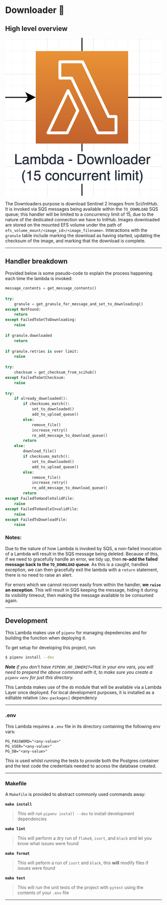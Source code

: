 # Downloader 💾

## High level overview

![Downloader in S2 Downloader diagram](../../images/hls-s2-downloader-downloader.png)

The Downloaders purpose is download Sentinel 2 Images from Sci/IntHub. It is invoked via SQS messages being available within the `TO_DOWNLOAD` SQS queue; this handler will be limited to a concurrency limit of 15, due to the nature of the dedicated connection we have to IntHub. Images downloaded are stored on the mounted EFS volume under the path of `efs_volume_mount/<image_id>/<image_filename>`. Interactions with the `granule` table include marking the download as having started, updating the checksum of the image, and marking that the download is complete.

---

## Handler breakdown

Provided below is some pseudo-code to explain the process happening each time the lambda is invoked:

```python
message_contents = get_message_contents()

try:
    granule = get_granule_for_message_and_set_to_downloading()
except NotFound:
    return
except FailedToSetToDownloading:
    raise

if granule.downloaded
    return

if granule.retries is over limit:
    raise

try:
    checksum = get_checksum_from_scihub()
except FailedToGetChecksum:
    raise

try:
    if already_downloaded():
        if checksums_match():
            set_to_downloaded()
            add_to_upload_queue()
        else:
            remove_file()
            increase_retry()
            re_add_message_to_download_queue()
        return
    else:
        download_file()
        if checksums_match():
            set_to_downloaded()
            add_to_upload_queue()
        else:
            remove_file()
            increase_retry()
            re_add_message_to_download_queue()
        return
except FailedToHandleValidFile:
    raise
except FailedToHandleInvalidFile:
    raise
except FailedToDownloadFile:
    raise
```

### Notes:

Due to the nature of how Lambda is invoked by SQS, a non-failed invocation of a Lambda will result in the SQS message being deleted. Because of this, if we need to gracefully handle an error, we tidy up, then **re-add the failed message back to the `TO_DOWNLOAD` queue**. As this is a caught, handled exception, we can then gracefully exit the lambda with a `return` statement, there is no need to raise an alert.

For errors which we cannot recover easily from within the handler, **we `raise` an exception**. This will result in SQS keeping the message, hiding it during its visibility timeout, then making the message available to be consumed again.

---

## Development

This Lambda makes use of `pipenv` for managing depedencies and for building the function when deploying it.

To get setup for developing this project, run:

```bash
$ pipenv install --dev
```

_**Note** if you don't have `PIPENV_NO_INHERIT=TRUE` in your env vars, you will need to prepend the above command with it, to make sure you create a `pipenv` `venv` for just this directory._

This Lambda makes use of the `db` module that will be available via a Lambda Layer once deployed. For local development purposes, it is installed as a editable relative `[dev-packages]` dependency

---

### .env

This Lambda requires a `.env` file in its directory containing the following env vars:

```
PG_PASSWORD="<any-value>"
PG_USER="<any-value>"
PG_DB="<any-value>"
```

This is used whilst running the tests to provide both the Postgres container and the test code the credentials needed to access the database created.

---

### Makefile

A `Makefile` is provided to abstract commonly used commands away:

**`make install`**

> This will run `pipenv install --dev` to install development dependencies

**`make lint`**

> This will perform a dry run of `flake8`, `isort`, and `black` and let you know what issues were found

**`make format`**

> This will peform a run of `isort` and `black`, this **will** modify files if issues were found

**`make test`**

> This will run the unit tests of the project with `pytest` using the contents of your `.env` file

---

